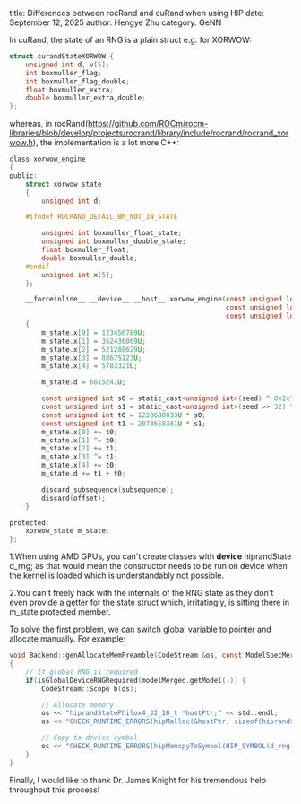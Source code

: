 title: Differences between rocRand and cuRand when using HIP
date: September 12, 2025
author: Hengye Zhu
category: GeNN

In cuRand, the state of an RNG is a plain struct e.g. for XORWOW:

```c
struct curandStateXORWOW {
    unsigned int d, v[5];
    int boxmuller_flag;
    int boxmuller_flag_double;
    float boxmuller_extra;
    double boxmuller_extra_double;
};
```

whereas, in rocRand(https://github.com/ROCm/rocm-libraries/blob/develop/projects/rocrand/library/include/rocrand/rocrand_xorwow.h), the implementation is a lot more C++:

```c
class xorwow_engine
{
public:
    struct xorwow_state
    {
        unsigned int d;

    #ifndef ROCRAND_DETAIL_BM_NOT_IN_STATE

        unsigned int boxmuller_float_state; 
        unsigned int boxmuller_double_state; 
        float boxmuller_float; 
        double boxmuller_double; 
    #endif
        unsigned int x[5];
    };

    __forceinline__ __device__ __host__ xorwow_engine(const unsigned long long seed,
                                                      const unsigned long long subsequence,
                                                      const unsigned long long offset)
    {
        m_state.x[0] = 123456789U;
        m_state.x[1] = 362436069U;
        m_state.x[2] = 521288629U;
        m_state.x[3] = 88675123U;
        m_state.x[4] = 5783321U;

        m_state.d = 6615241U;

        const unsigned int s0 = static_cast<unsigned int>(seed) ^ 0x2c7f967fU;
        const unsigned int s1 = static_cast<unsigned int>(seed >> 32) ^ 0xa03697cbU;
        const unsigned int t0 = 1228688033U * s0;
        const unsigned int t1 = 2073658381U * s1;
        m_state.x[0] += t0;
        m_state.x[1] ^= t0;
        m_state.x[2] += t1;
        m_state.x[3] ^= t1;
        m_state.x[4] += t0;
        m_state.d += t1 + t0;

        discard_subsequence(subsequence);
        discard(offset);
    }

protected:
    xorwow_state m_state;
}; 
```

1.When using AMD GPUs, you can't create classes with __device__ hiprandState d_rng; as that would mean the constructor needs to be run on device when the kernel is loaded which is understandably not possible.

2.You can't freely hack with the internals of the RNG state as they don't even provide a getter for the state struct which, irritatingly, is sitting there in m_state protected member.

To solve the first problem, we can switch global variable to pointer and allocate manually. For example:
```c
void Backend::genAllocateMemPreamble(CodeStream &os, const ModelSpecMerged &modelMerged) const
{
    // If global RNG is required
    if(isGlobalDeviceRNGRequired(modelMerged.getModel())) {
        CodeStream::Scope b(os);

        // Allocate memory
        os << "hiprandStatePhilox4_32_10_t *hostPtr;" << std::endl;
        os << "CHECK_RUNTIME_ERRORS(hipMalloc(&hostPtr, sizeof(hiprandStatePhilox4_32_10_t)));" << std::endl;

        // Copy to device symbol
        os << "CHECK_RUNTIME_ERRORS(hipMemcpyToSymbol(HIP_SYMBOL(d_rng), &hostPtr, sizeof(void*)));" << std::endl;
    }
}
```

Finally, I would like to thank Dr. James Knight for his tremendous help throughout this process!